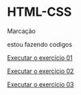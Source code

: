 # HTML-CSS
 Marcação

 estou fazendo codigos

<a href="https://viniciuszh21000.github.io/HTML-CSS/exercicios/ex01/borda.html">Executar o exercício 01</a>

<a href="https://viniciuszh21000.github.io/HTML-CSS/exercicios/ex02/pj01.html">Executar o exercício 02</a>

<a href="https://viniciuszh21000.github.io/HTML-CSS/exercicios/projeto/projeto01.html">Executar o exercício 03</a>
